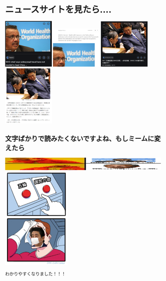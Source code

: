 # ニュースサイトを見たら....
<img width = "30%" height = "30%" src = "https://github.com/willy850329/6bits-RDAC/blob/master/6-bit_RDAC_img/news.png">
<img width = "30%" height = "30%" src = "https://github.com/willy850329/6bits-RDAC/blob/master/6-bit_RDAC_img/3.png">
<img width = "30%" height = "30%" src = "https://github.com/willy850329/6bits-RDAC/blob/master/6-bit_RDAC_img/4.png">
<img width = "30%" height = "30%" src = "https://github.com/willy850329/6bits-RDAC/blob/master/6-bit_RDAC_img/5.png">

## 文字ばかりで読みたくないですよね、もしミームに変えたら
<img width = "400%" height = "40=0%" src = "https://github.com/willy850329/6bits-RDAC/blob/master/6-bit_RDAC_img/1586742206106.png">
<img width = "40%" height = "40%" src = "https://github.com/willy850329/6bits-RDAC/blob/master/6-bit_RDAC_img/1586742521857.png">

わかりやすくなりました！！！
